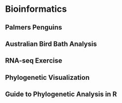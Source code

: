 # Bioinformatics
## Palmers Penguins
## Australian Bird Bath Analysis
## RNA-seq Exercise
## Phylogenetic Visualization
## Guide to Phylogenetic Analysis in R
